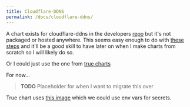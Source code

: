 ```yaml
---
title: Cloudflare-DDNS
permalink: /docs/cloudflare-ddns/
---
```


A chart exists for cloudflare-ddns in the developers [repo](https://github.com/vandycknick/cloudflare-ddns) but it's not packaged or hosted anywhere. This seems easy enough to do with [these steps](https://medium.com/containerum/how-to-make-and-share-your-own-helm-package-50ae40f6c221) and it'll be a good skill to have later on when I make charts from scratch so I will likely do so. 

Or I could just use the one from [true charts](https://github.com/truecharts/charts/tree/master/charts/stable/cloudflareddns)

For now...

> **TODO** Placeholder for when I want to migrate this over

True chart uses [this image](https://hotio.dev/containers/cloudflareddns/) which we could use env vars for secrets.

